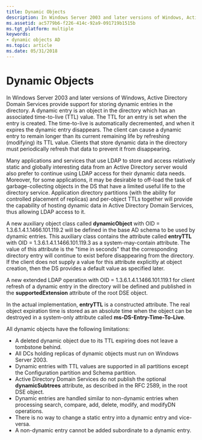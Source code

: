 ```yaml
---
title: Dynamic Objects
description: In Windows Server 2003 and later versions of Windows, Active Directory Domain Services provide support for storing dynamic entries in the directory.
ms.assetid: ac5779b6-f226-414c-92a9-091719b1515b
ms.tgt_platform: multiple
keywords:
- dynamic objects AD
ms.topic: article
ms.date: 05/31/2018
---
```


# Dynamic Objects

In Windows Server 2003 and later versions of Windows, Active Directory Domain Services provide support for storing dynamic entries in the directory. A dynamic entry is an object in the directory which has an associated time-to-live (TTL) value. The TTL for an entry is set when the entry is created. The time-to-live is automatically decremented, and when it expires the dynamic entry disappears. The client can cause a dynamic entry to remain longer than its current remaining life by refreshing (modifying) its TTL value. Clients that store dynamic data in the directory must periodically refresh that data to prevent it from disappearing.

Many applications and services that use LDAP to store and access relatively static and globally interesting data from an Active Directory server would also prefer to continue using LDAP access for their dynamic data needs. Moreover, for some applications, it may be desirable to off-load the task of garbage-collecting objects in the DS that have a limited useful life to the directory service. Application directory partitions (with the ability for controlled placement of replicas) and per-object TTLs together will provide the capability of hosting dynamic data in Active Directory Domain Services, thus allowing LDAP access to it.

A new auxiliary object class called **dynamicObject** with OID = 1.3.6.1.4.1.1466.101.119.2 will be defined in the base AD schema to be used by dynamic entries. This auxiliary class contains the attribute called **entryTTL** with OID = 1.3.6.1.4.1.1466.101.119.3 as a system-may-contain attribute. The value of this attribute is the "time in seconds" that the corresponding directory entry will continue to exist before disappearing from the directory. If the client does not supply a value for this attribute explicitly at object creation, then the DS provides a default value as specified later.

A new extended LDAP operation with OID = 1.3.6.1.4.1.1466.101.119.1 for client refresh of a dynamic entry in the directory will be defined and published in the **supportedExtension** attribute of the root DSE object.

In the actual implementation, **entryTTL** is a constructed attribute. The real object expiration time is stored as an absolute time when the object can be destroyed in a system-only attribute called **ms-DS-Entry-Time-To-Live**.

All dynamic objects have the following limitations:

-   A deleted dynamic object due to its TTL expiring does not leave a tombstone behind.
-   All DCs holding replicas of dynamic objects must run on Windows Server 2003.
-   Dynamic entries with TTL values are supported in all partitions except the Configuration partition and Schema partition.
-   Active Directory Domain Services do not publish the optional **dynamicSubtrees** attribute, as described in the RFC 2589, in the root DSE object.
-   Dynamic entries are handled similar to non-dynamic entries when processing search, compare, add, delete, modify, and modifyDN operations.
-   There is no way to change a static entry into a dynamic entry and vice-versa.
-   A non-dynamic entry cannot be added subordinate to a dynamic entry.

 

 




